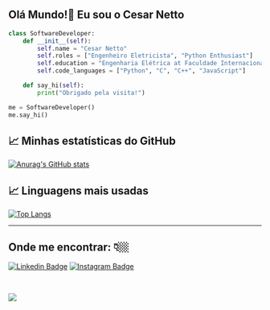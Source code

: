 ## Olá Mundo!👋 Eu sou o Cesar Netto

```python
class SoftwareDeveloper:
    def __init__(self):
        self.name = "Cesar Netto"
        self.roles = ["Engenheiro Eletricista", "Python Enthusiast"]
        self.education = "Engenharia Elétrica at Faculdade Internacional da Paraíba"
        self.code_languages = ["Python", "C", "C++", "JavaScript"]

    def say_hi(self):
        print("Obrigado pela visita!")

me = SoftwareDeveloper()
me.say_hi()
```
## 📈 Minhas estatísticas do GitHub

[![Anurag's GitHub stats](https://github-readme-stats.vercel.app/api?username=cesarnetto)](https://github.com/cesarnetto/github-readme-stats)

## 📈 Linguagens mais usadas

[![Top Langs](https://github-readme-stats.vercel.app/api/top-langs/?username=cesarnetto)](https://github.com/cesarnetto/github-readme-stats)

---
## Onde me encontrar:  👇🏼 

[![Linkedin Badge](https://img.shields.io/badge/linkedin-%230077B5.svg?&style=for-the-badge&logo=linkedin&logoColor=white&link=https://www.linkedin.com/in/cesarnetto/)](https://www.linkedin.com/in/cesarnetto/)
[![Instagram Badge](https://img.shields.io/badge/instagram-%23E4405F.svg?&style=for-the-badge&logo=instagram&logoColor=white&link=https://www.instagram.com/cesarnetto_/)](https://www.instagram.com/cesarnetto_/)

<br>

[![](https://visitcount.itsvg.in/api?id=cesarnetto&label=Profile%20Views&color=12&icon=6&pretty=true)](https://visitcount.itsvg.in)






